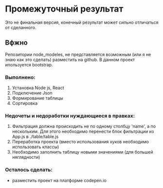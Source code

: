 # Промежуточный результат
Это не финальная версия, конечный результат может сильно отличаться от сделанного.

## Вфжно
Репозитории node_modeles, не представляется возможным (или я не знаю как это сделать) разместить на github.
В данном проект ипользуется bootstrap.

### Выполнено:
1) Установка Node js, React
2) Подключение Json
3) Формирование таблицы
4) Сортировка

### Недочеты и недоработки нуждающиеся в правках:
1) Фильтрация должна происходить не по одному столбцу 'name', а по нескольким. Для этого необходимо перенести блок фильтрации из App.js в ./table/table.js
2) Переработка проекта (вместо использования хуков необходимо использовать классы)
3) Необходимо заполнить таблицу новыми значениями (для большей няглядности)

### Осталось сделать:
- разместить проект на платформе codepen.io
